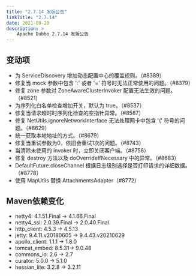 ```yaml
---
title: "2.7.14 发版公告"
linkTitle: "2.7.14"
date: 2021-09-20
description: >
    Apache Dubbo 2.7.14 发版公告
---
```


## 变动项

- 为 ServiceDiscovery 增加动态配置中心的覆盖规则。（#8389）
- 修复当 mock 参数中包含 ':' 或者 '=' 符号时无法正常使用的问题。（#8379）
- 修复 zone 参数对 ZoneAwareClusterInvoker 配置无法生效的问题。（#8521）
- 为序列化白名单检查增加开关，默认为 true。（#8537）
- 修复当请求超时时序列化检查的空指针异常。（#8587）
- 修复 NetUtils.ignoreNetworkInterface 无法处理网卡中包含 '(' 符号的问题。（#8629）
- 统一获取本地地址的方式。（#8679）
- 修复当重试参数为0，依旧会重试1次的问题。（#8743）
- 当清除未使用的 invoker 时，立即关闭客户端。（#8756）
- 修复 destroy 方法以及 doOverrideIfNecessary 中的异常。（#8683）
- DefaultFuture.closeChannel 根据日志级别选择是否打印请求的详细数据。（#8778）
- 使用 MapUtils 替换 AttachmentsAdapter（#8772）

## Maven依赖变化

- netty4: 4.1.51.Final -> 4.1.66.Final
- netty4_ssl: 2.0.39.Final -> 2.0.40.Final
- http_client: 4.5.3 -> 4.5.13
- jetty: 9.4.11.v20180605 -> 9.4.43.v20210629
- apollo_client: 1.1.1 -> 1.8.0
- tomcat_embed: 8.5.31-> 9.0.48
- commons_io: 2.6 -> 2.7
- curator: 5.0.0 -> 5.1.0
- hessian_lite: 3.2.8 -> 3.2.11
